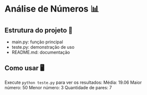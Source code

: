 # Análise de Números 📊

## Estrutura do projeto 📂
- main.py: função principal
- teste.py: demonstração de uso
- README.md: documentação

## Como usar 🖥️
Execute `python teste.py` para ver os resultados:
Média: 19.06
Maior número: 50
Menor número: 3
Quantidade de pares: 7


